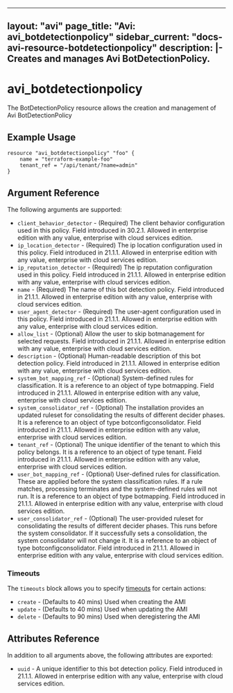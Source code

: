<!--
    Copyright 2021 VMware, Inc.
    SPDX-License-Identifier: Mozilla Public License 2.0
-->
---
layout: "avi"
page_title: "Avi: avi_botdetectionpolicy"
sidebar_current: "docs-avi-resource-botdetectionpolicy"
description: |-
  Creates and manages Avi BotDetectionPolicy.
---

# avi_botdetectionpolicy

The BotDetectionPolicy resource allows the creation and management of Avi BotDetectionPolicy

## Example Usage

```hcl
resource "avi_botdetectionpolicy" "foo" {
    name = "terraform-example-foo"
    tenant_ref = "/api/tenant/?name=admin"
}
```

## Argument Reference

The following arguments are supported:

* `client_behavior_detector` - (Required) The client behavior configuration used in this policy. Field introduced in 30.2.1. Allowed in enterprise edition with any value, enterprise with cloud services edition.
* `ip_location_detector` - (Required) The ip location configuration used in this policy. Field introduced in 21.1.1. Allowed in enterprise edition with any value, enterprise with cloud services edition.
* `ip_reputation_detector` - (Required) The ip reputation configuration used in this policy. Field introduced in 21.1.1. Allowed in enterprise edition with any value, enterprise with cloud services edition.
* `name` - (Required) The name of this bot detection policy. Field introduced in 21.1.1. Allowed in enterprise edition with any value, enterprise with cloud services edition.
* `user_agent_detector` - (Required) The user-agent configuration used in this policy. Field introduced in 21.1.1. Allowed in enterprise edition with any value, enterprise with cloud services edition.
* `allow_list` - (Optional) Allow the user to skip botmanagement for selected requests. Field introduced in 21.1.1. Allowed in enterprise edition with any value, enterprise with cloud services edition.
* `description` - (Optional) Human-readable description of this bot detection policy. Field introduced in 21.1.1. Allowed in enterprise edition with any value, enterprise with cloud services edition.
* `system_bot_mapping_ref` - (Optional) System-defined rules for classification. It is a reference to an object of type botmapping. Field introduced in 21.1.1. Allowed in enterprise edition with any value, enterprise with cloud services edition.
* `system_consolidator_ref` - (Optional) The installation provides an updated ruleset for consolidating the results of different decider phases. It is a reference to an object of type botconfigconsolidator. Field introduced in 21.1.1. Allowed in enterprise edition with any value, enterprise with cloud services edition.
* `tenant_ref` - (Optional) The unique identifier of the tenant to which this policy belongs. It is a reference to an object of type tenant. Field introduced in 21.1.1. Allowed in enterprise edition with any value, enterprise with cloud services edition.
* `user_bot_mapping_ref` - (Optional) User-defined rules for classification. These are applied before the system classification rules. If a rule matches, processing terminates and the system-defined rules will not run. It is a reference to an object of type botmapping. Field introduced in 21.1.1. Allowed in enterprise edition with any value, enterprise with cloud services edition.
* `user_consolidator_ref` - (Optional) The user-provided ruleset for consolidating the results of different decider phases. This runs before the system consolidator. If it successfully sets a consolidation, the system consolidator will not change it. It is a reference to an object of type botconfigconsolidator. Field introduced in 21.1.1. Allowed in enterprise edition with any value, enterprise with cloud services edition.


### Timeouts

The `timeouts` block allows you to specify [timeouts](https://www.terraform.io/docs/configuration/resources.html#timeouts) for certain actions:

* `create` - (Defaults to 40 mins) Used when creating the AMI
* `update` - (Defaults to 40 mins) Used when updating the AMI
* `delete` - (Defaults to 90 mins) Used when deregistering the AMI

## Attributes Reference

In addition to all arguments above, the following attributes are exported:

* `uuid` -  A unique identifier to this bot detection policy. Field introduced in 21.1.1. Allowed in enterprise edition with any value, enterprise with cloud services edition.

